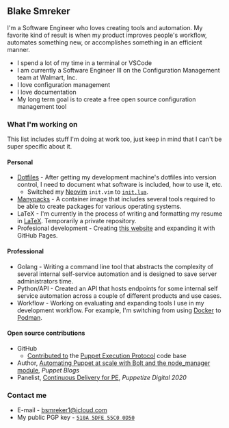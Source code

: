 ## Blake Smreker

I'm a Software Engineer who loves creating tools and automation. My favorite kind of result is when my product improves people's workflow, automates something new, or accomplishes something in an efficient manner.

- I spend a lot of my time in a terminal or VSCode
- I am currently a Software Engineer III on the Configuration Management team at Walmart, Inc.
- I love configuration management
- I love documentation
- My long term goal is to create a free open source configuration management tool

### What I'm working on

This list includes stuff I'm doing at work too, just keep in mind that I can't be super specific about it.

#### Personal

- [Dotfiles](https://github.com/bsmirks/dotfiles) - After getting my development machine's dotfiles into version control, I need to document what software is included, how to use it, etc.
  - Switched my [Neovim](https://neovim.io/) `init.vim` to [`init.lua`](https://github.com/bsmirks/dotfiles/blob/main/symlinks/nvim/.config/nvim/init.lua).
- [Manypacks](https://github.com/bsmirks/manypacks) - A container image that includes several tools required to be able to create packages for various operating systems.
- LaTeX - I'm currently in the process of writing and formatting my resume in [LaTeX](https://www.latex-project.org/). Temporarily a private repository.
- Profesional development - Creating [this website](https://github.com/bsmirks/bsmirks.github.io) and expanding it with GitHub Pages.

#### Professional

- Golang - Writing a command line tool that abstracts the complexity of several internal self-service automation and is designed to save server administrators time.
- Python/API - Created an API that hosts endpoints for some internal self service automation across a couple of different products and use cases.
- Workflow - Working on evaluating and expanding tools I use in my development workflow. For example, I'm switching from using [Docker](https://www.docker.com/) to [Podman](https://podman.io/).

#### Open source contributions

- GitHub
  - [Contributed to](https://github.com/puppetlabs/pxp-agent/pull/783) the [Puppet Execution Protocol](https://github.com/puppetlabs/pxp-agent) code base
- Author, [Automating Puppet at scale with Bolt and the node_manager module](https://puppet.com/blog/automating-puppet-scale-bolt-and-nodemanager-module/), _Puppet Blogs_
- Panelist, [Continuous Delivery for PE](https://www.youtube.com/watch?v=M5HVcevwAdE&list=PLV86BgbREluXpEPnW_Bb4kgZAlGit4EnW&index=41), _Puppetize Digital 2020_

### Contact me

- E-mail - bsmreker1@icloud.com
- My public PGP key - [`510A 5DFE 55C0 0D50`](https://keybase.io/bsmirks/pgp_keys.asc)
